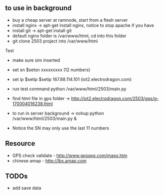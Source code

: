 ## to use in background 

* buy a cheap server at ramnode, start from a flesh server
* install nginx -> apt-get install nginx, notice to stop apache if you have
* install git -> apt-get install git
* default nginx folder is /var/www/html, cd into this folder
* git clone 2503 project into /var/www/html


Test 
* make sure sim inserted

* set sn $setsn xxxxxxxxx   (12 numbers)
* set ip $setip $setip 167.88.114.101    (iot2.electrodragon.com)

* run test command python /var/www/html/2503/main.py
* find html file in gps folder -> http://iot2.electrodragon.com/2503/gps/g-170004016238.html

* to run in server background -> nohup python /var/www/html/2503/main.py &

* Notice the SN may only use the last 11 numbers 

## Resource
* GPS check validate - http://www.gpsspg.com/maps.htm
* chinese amap - http://lbs.amap.com

## TODOs
* add save data